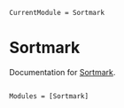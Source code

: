 ```@meta
CurrentModule = Sortmark
```

# Sortmark

Documentation for [Sortmark](https://github.com/LilithHafner/Sortmark.jl).

```@index
```

```@autodocs
Modules = [Sortmark]
```
